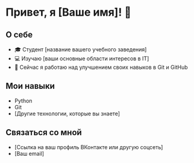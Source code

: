 # Привет, я [Ваше имя]! 👋

## О себе
- 🎓 Студент [название вашего учебного заведения]
- 💻 Изучаю [ваши основные области интересов в IT]
- 🌱 Сейчас я работаю над улучшением своих навыков в Git и GitHub

## Мои навыки
- Python
- Git
- [Другие технологии, которые вы знаете]

## Связаться со мной
- [Ссылка на ваш профиль ВКонтакте или другую соцсеть]
- [Ваш email]

